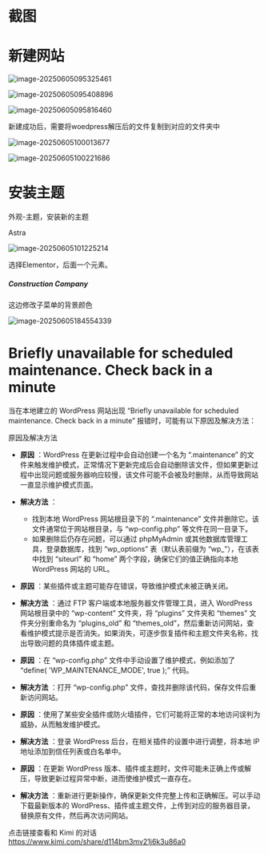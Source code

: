 # 截图

# 新建网站

![image-20250605095325461](Untitled/image-20250605095325461.png)





![image-20250605095408896](Untitled/image-20250605095408896.png)





![image-20250605095816460](Untitled/image-20250605095816460.png)





新建成功后，需要将woedpress解压后的文件复制到对应的文件夹中

![image-20250605100013677](Untitled/image-20250605100013677.png)



![image-20250605100221686](Untitled/image-20250605100221686.png)



# 安装主题

外观-主题，安装新的主题

Astra



![image-20250605101225214](../image-20250605101225214.png)



选择Elementor，后面一个元素。

##### Construction Company







这边修改子菜单的背景颜色



![image-20250605184554339](Untitled/image-20250605184554339.png)





# Briefly unavailable for scheduled maintenance. Check back in a minute

当在本地建立的 WordPress 网站出现 “Briefly unavailable for scheduled maintenance. Check back in a minute” 报错时，可能有以下原因及解决方法：

原因及解决方法

  * **原因** ：WordPress 在更新过程中会自动创建一个名为 “.maintenance” 的文件来触发维护模式，正常情况下更新完成后会自动删除该文件，但如果更新过程中出现问题或服务器响应较慢，该文件可能不会被及时删除，从而导致网站一直显示维护模式页面。
  * **解决方法** ：
    * 找到本地 WordPress 网站根目录下的 “.maintenance” 文件并删除它。该文件通常位于网站根目录，与 “wp-config.php” 等文件在同一目录下。
    * 如果删除后仍存在问题，可以通过 phpMyAdmin 或其他数据库管理工具，登录数据库，找到 “wp_options” 表（默认表前缀为 “wp_”），在该表中找到 “siteurl” 和 “home” 两个字段，确保它们的值正确指向本地 WordPress 网站的 URL。

  * **原因** ：某些插件或主题可能存在错误，导致维护模式未被正确关闭。
  * **解决方法** ：通过 FTP 客户端或本地服务器文件管理工具，进入 WordPress 网站根目录中的 “wp-content” 文件夹，将 “plugins” 文件夹和 “themes” 文件夹分别重命名为 “plugins_old” 和 “themes_old”，然后重新访问网站，查看维护模式提示是否消失。如果消失，可逐步恢复插件和主题文件夹名称，找出导致问题的具体插件或主题。

  * **原因** ：在 “wp-config.php” 文件中手动设置了维护模式，例如添加了 “define( 'WP_MAINTENANCE_MODE', true );” 代码。
  * **解决方法** ：打开 “wp-config.php” 文件，查找并删除该代码，保存文件后重新访问网站。

  * **原因** ：使用了某些安全插件或防火墙插件，它们可能将正常的本地访问误判为威胁，从而触发维护模式。
  * **解决方法** ：登录 WordPress 后台，在相关插件的设置中进行调整，将本地 IP 地址添加到信任列表或白名单中。

  * **原因** ：在更新 WordPress 版本、插件或主题时，文件可能未正确上传或解压，导致更新过程异常中断，进而使维护模式一直存在。
  * **解决方法** ：重新进行更新操作，确保更新文件完整上传和正确解压。可以手动下载最新版本的 WordPress、插件或主题文件，上传到对应的服务器目录，替换原有文件，然后再次访问网站。

点击链接查看和 Kimi 的对话 https://www.kimi.com/share/d114bm3mv21j6k3u86a0